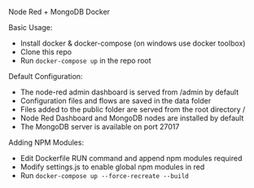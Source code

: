 Node Red + MongoDB Docker

Basic Usage:

- Install docker & docker-compose (on windows use docker toolbox)
- Clone this repo
- Run `docker-compose up` in the repo root

Default Configuration:

- The node-red admin dashboard is served from /admin by default
- Configuration files and flows are saved in the data folder
- Files added to the public folder are served from the root directory /
- Node Red Dashboard and MongoDB nodes are installed by default
- The MongoDB server is available on port 27017


Adding NPM Modules:

- Edit Dockerfile RUN command and append npm modules required
- Modify settings.js to enable global npm modules in red
- Run `docker-compose up --force-recreate --build`